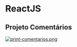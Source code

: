 # ReactJS

## Projeto Comentários
[![print-comentarios.png](https://i.postimg.cc/fb8TWfTh/print-comentarios.png)](https://postimg.cc/Mcj8dRQs)
